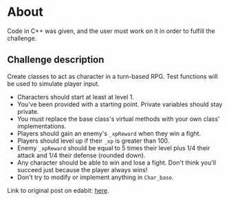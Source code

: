 # About

Code in C++ was given, and the user must work on it in order to fulfill the challenge.

## Challenge description

Create classes to act as character in a turn-based RPG. Test functions will be used to simulate player input.

- Characters should start at least at level 1.
- You've been provided with a starting point. Private variables should stay private.
- You must replace the base class's virtual methods with your own class' implementations.
- Players should gain an enemy's `_xpReward` when they win a fight.
- Players should level up if their `_xp` is greater than 100.
- Enemy `_xpReward` should be equal to 5 times their level plus 1/4 their attack and 1/4 their defense (rounded down).
- Any character should be able to win and lose a fight. Don't think you'll succeed just because the player always wins!
- Don't try to modify or implement anything in `Char_base`.

Link to original post on edabit: [here](https://edabit.com/challenge/8Fn2BKqrQXA5YoyS8).
